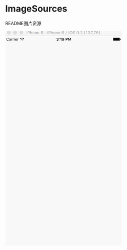 # ImageSources
README图片资源

![test](https://github.com/zzz2016/ImageSources/blob/master/%E5%90%AF%E5%8A%A8.gif)
